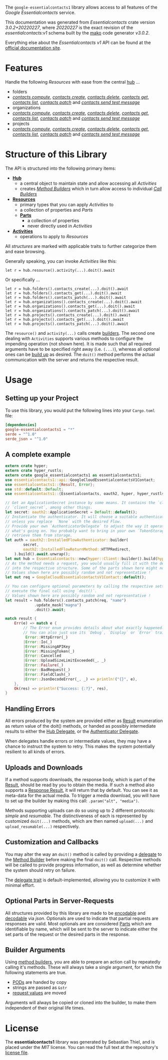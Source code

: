 <!---
DO NOT EDIT !
This file was generated automatically from 'src/mako/api/README.md.mako'
DO NOT EDIT !
-->
The `google-essentialcontacts1` library allows access to all features of the *Google Essentialcontacts* service.

This documentation was generated from *Essentialcontacts* crate version *3.0.2+20220227*, where *20220227* is the exact revision of the *essentialcontacts:v1* schema built by the [mako](http://www.makotemplates.org/) code generator *v3.0.2*.

Everything else about the *Essentialcontacts* *v1* API can be found at the
[official documentation site](https://cloud.google.com/essentialcontacts/docs/).
# Features

Handle the following *Resources* with ease from the central [hub](https://docs.rs/google-essentialcontacts1/3.0.2+20220227/google_essentialcontacts1/Essentialcontacts) ... 

* folders
 * [*contacts compute*](https://docs.rs/google-essentialcontacts1/3.0.2+20220227/google_essentialcontacts1/api::FolderContactComputeCall), [*contacts create*](https://docs.rs/google-essentialcontacts1/3.0.2+20220227/google_essentialcontacts1/api::FolderContactCreateCall), [*contacts delete*](https://docs.rs/google-essentialcontacts1/3.0.2+20220227/google_essentialcontacts1/api::FolderContactDeleteCall), [*contacts get*](https://docs.rs/google-essentialcontacts1/3.0.2+20220227/google_essentialcontacts1/api::FolderContactGetCall), [*contacts list*](https://docs.rs/google-essentialcontacts1/3.0.2+20220227/google_essentialcontacts1/api::FolderContactListCall), [*contacts patch*](https://docs.rs/google-essentialcontacts1/3.0.2+20220227/google_essentialcontacts1/api::FolderContactPatchCall) and [*contacts send test message*](https://docs.rs/google-essentialcontacts1/3.0.2+20220227/google_essentialcontacts1/api::FolderContactSendTestMessageCall)
* organizations
 * [*contacts compute*](https://docs.rs/google-essentialcontacts1/3.0.2+20220227/google_essentialcontacts1/api::OrganizationContactComputeCall), [*contacts create*](https://docs.rs/google-essentialcontacts1/3.0.2+20220227/google_essentialcontacts1/api::OrganizationContactCreateCall), [*contacts delete*](https://docs.rs/google-essentialcontacts1/3.0.2+20220227/google_essentialcontacts1/api::OrganizationContactDeleteCall), [*contacts get*](https://docs.rs/google-essentialcontacts1/3.0.2+20220227/google_essentialcontacts1/api::OrganizationContactGetCall), [*contacts list*](https://docs.rs/google-essentialcontacts1/3.0.2+20220227/google_essentialcontacts1/api::OrganizationContactListCall), [*contacts patch*](https://docs.rs/google-essentialcontacts1/3.0.2+20220227/google_essentialcontacts1/api::OrganizationContactPatchCall) and [*contacts send test message*](https://docs.rs/google-essentialcontacts1/3.0.2+20220227/google_essentialcontacts1/api::OrganizationContactSendTestMessageCall)
* projects
 * [*contacts compute*](https://docs.rs/google-essentialcontacts1/3.0.2+20220227/google_essentialcontacts1/api::ProjectContactComputeCall), [*contacts create*](https://docs.rs/google-essentialcontacts1/3.0.2+20220227/google_essentialcontacts1/api::ProjectContactCreateCall), [*contacts delete*](https://docs.rs/google-essentialcontacts1/3.0.2+20220227/google_essentialcontacts1/api::ProjectContactDeleteCall), [*contacts get*](https://docs.rs/google-essentialcontacts1/3.0.2+20220227/google_essentialcontacts1/api::ProjectContactGetCall), [*contacts list*](https://docs.rs/google-essentialcontacts1/3.0.2+20220227/google_essentialcontacts1/api::ProjectContactListCall), [*contacts patch*](https://docs.rs/google-essentialcontacts1/3.0.2+20220227/google_essentialcontacts1/api::ProjectContactPatchCall) and [*contacts send test message*](https://docs.rs/google-essentialcontacts1/3.0.2+20220227/google_essentialcontacts1/api::ProjectContactSendTestMessageCall)




# Structure of this Library

The API is structured into the following primary items:

* **[Hub](https://docs.rs/google-essentialcontacts1/3.0.2+20220227/google_essentialcontacts1/Essentialcontacts)**
    * a central object to maintain state and allow accessing all *Activities*
    * creates [*Method Builders*](https://docs.rs/google-essentialcontacts1/3.0.2+20220227/google_essentialcontacts1/client::MethodsBuilder) which in turn
      allow access to individual [*Call Builders*](https://docs.rs/google-essentialcontacts1/3.0.2+20220227/google_essentialcontacts1/client::CallBuilder)
* **[Resources](https://docs.rs/google-essentialcontacts1/3.0.2+20220227/google_essentialcontacts1/client::Resource)**
    * primary types that you can apply *Activities* to
    * a collection of properties and *Parts*
    * **[Parts](https://docs.rs/google-essentialcontacts1/3.0.2+20220227/google_essentialcontacts1/client::Part)**
        * a collection of properties
        * never directly used in *Activities*
* **[Activities](https://docs.rs/google-essentialcontacts1/3.0.2+20220227/google_essentialcontacts1/client::CallBuilder)**
    * operations to apply to *Resources*

All *structures* are marked with applicable traits to further categorize them and ease browsing.

Generally speaking, you can invoke *Activities* like this:

```Rust,ignore
let r = hub.resource().activity(...).doit().await
```

Or specifically ...

```ignore
let r = hub.folders().contacts_create(...).doit().await
let r = hub.folders().contacts_get(...).doit().await
let r = hub.folders().contacts_patch(...).doit().await
let r = hub.organizations().contacts_create(...).doit().await
let r = hub.organizations().contacts_get(...).doit().await
let r = hub.organizations().contacts_patch(...).doit().await
let r = hub.projects().contacts_create(...).doit().await
let r = hub.projects().contacts_get(...).doit().await
let r = hub.projects().contacts_patch(...).doit().await
```

The `resource()` and `activity(...)` calls create [builders][builder-pattern]. The second one dealing with `Activities` 
supports various methods to configure the impending operation (not shown here). It is made such that all required arguments have to be 
specified right away (i.e. `(...)`), whereas all optional ones can be [build up][builder-pattern] as desired.
The `doit()` method performs the actual communication with the server and returns the respective result.

# Usage

## Setting up your Project

To use this library, you would put the following lines into your `Cargo.toml` file:

```toml
[dependencies]
google-essentialcontacts1 = "*"
serde = "^1.0"
serde_json = "^1.0"
```

## A complete example

```Rust
extern crate hyper;
extern crate hyper_rustls;
extern crate google_essentialcontacts1 as essentialcontacts1;
use essentialcontacts1::api::GoogleCloudEssentialcontactsV1Contact;
use essentialcontacts1::{Result, Error};
use std::default::Default;
use essentialcontacts1::{Essentialcontacts, oauth2, hyper, hyper_rustls};

// Get an ApplicationSecret instance by some means. It contains the `client_id` and 
// `client_secret`, among other things.
let secret: oauth2::ApplicationSecret = Default::default();
// Instantiate the authenticator. It will choose a suitable authentication flow for you, 
// unless you replace  `None` with the desired Flow.
// Provide your own `AuthenticatorDelegate` to adjust the way it operates and get feedback about 
// what's going on. You probably want to bring in your own `TokenStorage` to persist tokens and
// retrieve them from storage.
let auth = oauth2::InstalledFlowAuthenticator::builder(
        secret,
        oauth2::InstalledFlowReturnMethod::HTTPRedirect,
    ).build().await.unwrap();
let mut hub = Essentialcontacts::new(hyper::Client::builder().build(hyper_rustls::HttpsConnector::with_native_roots().https_or_http().enable_http1().enable_http2().build()), auth);
// As the method needs a request, you would usually fill it with the desired information
// into the respective structure. Some of the parts shown here might not be applicable !
// Values shown here are possibly random and not representative !
let mut req = GoogleCloudEssentialcontactsV1Contact::default();

// You can configure optional parameters by calling the respective setters at will, and
// execute the final call using `doit()`.
// Values shown here are possibly random and not representative !
let result = hub.folders().contacts_patch(req, "name")
             .update_mask("magna")
             .doit().await;

match result {
    Err(e) => match e {
        // The Error enum provides details about what exactly happened.
        // You can also just use its `Debug`, `Display` or `Error` traits
         Error::HttpError(_)
        |Error::Io(_)
        |Error::MissingAPIKey
        |Error::MissingToken(_)
        |Error::Cancelled
        |Error::UploadSizeLimitExceeded(_, _)
        |Error::Failure(_)
        |Error::BadRequest(_)
        |Error::FieldClash(_)
        |Error::JsonDecodeError(_, _) => println!("{}", e),
    },
    Ok(res) => println!("Success: {:?}", res),
}

```
## Handling Errors

All errors produced by the system are provided either as [Result](https://docs.rs/google-essentialcontacts1/3.0.2+20220227/google_essentialcontacts1/client::Result) enumeration as return value of
the doit() methods, or handed as possibly intermediate results to either the 
[Hub Delegate](https://docs.rs/google-essentialcontacts1/3.0.2+20220227/google_essentialcontacts1/client::Delegate), or the [Authenticator Delegate](https://docs.rs/yup-oauth2/*/yup_oauth2/trait.AuthenticatorDelegate.html).

When delegates handle errors or intermediate values, they may have a chance to instruct the system to retry. This 
makes the system potentially resilient to all kinds of errors.

## Uploads and Downloads
If a method supports downloads, the response body, which is part of the [Result](https://docs.rs/google-essentialcontacts1/3.0.2+20220227/google_essentialcontacts1/client::Result), should be
read by you to obtain the media.
If such a method also supports a [Response Result](https://docs.rs/google-essentialcontacts1/3.0.2+20220227/google_essentialcontacts1/client::ResponseResult), it will return that by default.
You can see it as meta-data for the actual media. To trigger a media download, you will have to set up the builder by making
this call: `.param("alt", "media")`.

Methods supporting uploads can do so using up to 2 different protocols: 
*simple* and *resumable*. The distinctiveness of each is represented by customized 
`doit(...)` methods, which are then named `upload(...)` and `upload_resumable(...)` respectively.

## Customization and Callbacks

You may alter the way an `doit()` method is called by providing a [delegate](https://docs.rs/google-essentialcontacts1/3.0.2+20220227/google_essentialcontacts1/client::Delegate) to the 
[Method Builder](https://docs.rs/google-essentialcontacts1/3.0.2+20220227/google_essentialcontacts1/client::CallBuilder) before making the final `doit()` call. 
Respective methods will be called to provide progress information, as well as determine whether the system should 
retry on failure.

The [delegate trait](https://docs.rs/google-essentialcontacts1/3.0.2+20220227/google_essentialcontacts1/client::Delegate) is default-implemented, allowing you to customize it with minimal effort.

## Optional Parts in Server-Requests

All structures provided by this library are made to be [encodable](https://docs.rs/google-essentialcontacts1/3.0.2+20220227/google_essentialcontacts1/client::RequestValue) and 
[decodable](https://docs.rs/google-essentialcontacts1/3.0.2+20220227/google_essentialcontacts1/client::ResponseResult) via *json*. Optionals are used to indicate that partial requests are responses 
are valid.
Most optionals are are considered [Parts](https://docs.rs/google-essentialcontacts1/3.0.2+20220227/google_essentialcontacts1/client::Part) which are identifiable by name, which will be sent to 
the server to indicate either the set parts of the request or the desired parts in the response.

## Builder Arguments

Using [method builders](https://docs.rs/google-essentialcontacts1/3.0.2+20220227/google_essentialcontacts1/client::CallBuilder), you are able to prepare an action call by repeatedly calling it's methods.
These will always take a single argument, for which the following statements are true.

* [PODs][wiki-pod] are handed by copy
* strings are passed as `&str`
* [request values](https://docs.rs/google-essentialcontacts1/3.0.2+20220227/google_essentialcontacts1/client::RequestValue) are moved

Arguments will always be copied or cloned into the builder, to make them independent of their original life times.

[wiki-pod]: http://en.wikipedia.org/wiki/Plain_old_data_structure
[builder-pattern]: http://en.wikipedia.org/wiki/Builder_pattern
[google-go-api]: https://github.com/google/google-api-go-client

# License
The **essentialcontacts1** library was generated by Sebastian Thiel, and is placed 
under the *MIT* license.
You can read the full text at the repository's [license file][repo-license].

[repo-license]: https://github.com/Byron/google-apis-rsblob/main/LICENSE.md
